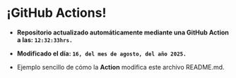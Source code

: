 # ¡GitHub Actions!
* **Repositorio actualizado automáticamente mediante una GitHub Action a las: `12:32:33hrs.`**
* **Modificado el día: `16, del mes de agosto, del año 2025.`**

* Ejemplo sencillo de cómo la **Action** modifica este archivo README.md.
